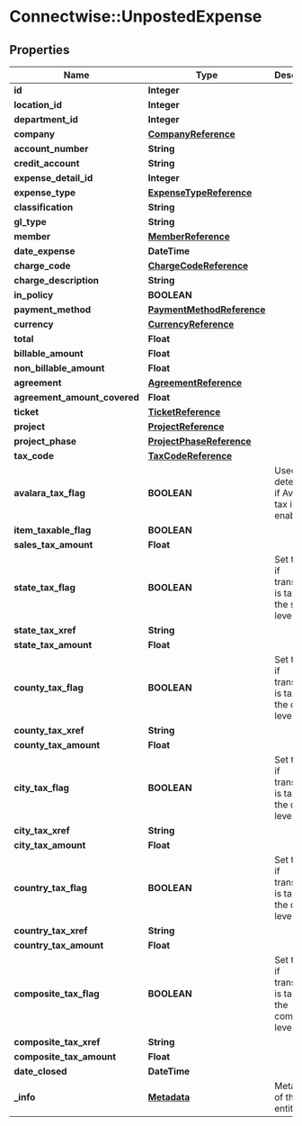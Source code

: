 # Connectwise::UnpostedExpense

## Properties
Name | Type | Description | Notes
------------ | ------------- | ------------- | -------------
**id** | **Integer** |  | [optional] 
**location_id** | **Integer** |  | [optional] 
**department_id** | **Integer** |  | [optional] 
**company** | [**CompanyReference**](CompanyReference.md) |  | [optional] 
**account_number** | **String** |  | [optional] 
**credit_account** | **String** |  | [optional] 
**expense_detail_id** | **Integer** |  | [optional] 
**expense_type** | [**ExpenseTypeReference**](ExpenseTypeReference.md) |  | [optional] 
**classification** | **String** |  | [optional] 
**gl_type** | **String** |  | [optional] 
**member** | [**MemberReference**](MemberReference.md) |  | [optional] 
**date_expense** | **DateTime** |  | [optional] 
**charge_code** | [**ChargeCodeReference**](ChargeCodeReference.md) |  | [optional] 
**charge_description** | **String** |  | [optional] 
**in_policy** | **BOOLEAN** |  | [optional] 
**payment_method** | [**PaymentMethodReference**](PaymentMethodReference.md) |  | [optional] 
**currency** | [**CurrencyReference**](CurrencyReference.md) |  | [optional] 
**total** | **Float** |  | [optional] 
**billable_amount** | **Float** |  | [optional] 
**non_billable_amount** | **Float** |  | [optional] 
**agreement** | [**AgreementReference**](AgreementReference.md) |  | [optional] 
**agreement_amount_covered** | **Float** |  | [optional] 
**ticket** | [**TicketReference**](TicketReference.md) |  | [optional] 
**project** | [**ProjectReference**](ProjectReference.md) |  | [optional] 
**project_phase** | [**ProjectPhaseReference**](ProjectPhaseReference.md) |  | [optional] 
**tax_code** | [**TaxCodeReference**](TaxCodeReference.md) |  | [optional] 
**avalara_tax_flag** | **BOOLEAN** | Used to determine if Avalara tax is enabled. | [optional] 
**item_taxable_flag** | **BOOLEAN** |  | [optional] 
**sales_tax_amount** | **Float** |  | [optional] 
**state_tax_flag** | **BOOLEAN** | Set to true if transaction is taxable at the state level. | [optional] 
**state_tax_xref** | **String** |  | [optional] 
**state_tax_amount** | **Float** |  | [optional] 
**county_tax_flag** | **BOOLEAN** | Set to true if transaction is taxable at the county level. | [optional] 
**county_tax_xref** | **String** |  | [optional] 
**county_tax_amount** | **Float** |  | [optional] 
**city_tax_flag** | **BOOLEAN** | Set to true if transaction is taxable at the city level. | [optional] 
**city_tax_xref** | **String** |  | [optional] 
**city_tax_amount** | **Float** |  | [optional] 
**country_tax_flag** | **BOOLEAN** | Set to true if transaction is taxable at the country level. | [optional] 
**country_tax_xref** | **String** |  | [optional] 
**country_tax_amount** | **Float** |  | [optional] 
**composite_tax_flag** | **BOOLEAN** | Set to true if transaction is taxable at the composite level. | [optional] 
**composite_tax_xref** | **String** |  | [optional] 
**composite_tax_amount** | **Float** |  | [optional] 
**date_closed** | **DateTime** |  | [optional] 
**_info** | [**Metadata**](Metadata.md) | Metadata of the entity | [optional] 


